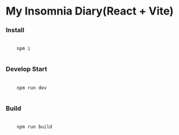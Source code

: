 # My Insomnia Diary(React + Vite)

### Install
<pre>
  <code>
    npm i
  </code>
</pre>

### Develop Start
<pre>
  <code>
    npm run dev
  </code>
</pre>

### Build
<pre>
  <code>
    npm run build
  </code>
</pre>
